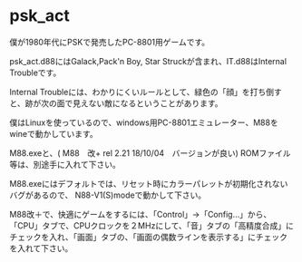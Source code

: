 # psk_act

僕が1980年代にPSKで発売したPC-8801用ゲームです。

psk_act.d88にはGalack,Pack'n Boy, Star Struckが含まれ、IT.d88はInternal Troubleです。

Internal Troubleには、わかりにくいルールとして、緑色の「顔」を打ち倒すと、跡が次の面で見えない敵になるということがあります。

僕はLinuxを使っているので、windows用PC-8801エミュレーター、M88をwineで動かしています。

M88.exeと、( M88　改+ rel 2.21 18/10/04　バージョンが良い) ROMファイル等は、別途手に入れて下さい。

M88.exeにはデフォルトでは、リセット時にカラーパレットが初期化されないバグがあるので、  N88-V1(S)modeで動かして下さい。

M88改＋で、快適にゲームをするには、「Control」→「Config...」から、「CPU」タブで、CPUクロックを２MHzにして、「音」タブの「高精度合成」にチェックを入れ、「画面」タブの、「画面の偶数ラインを表示する」にチェックを入れて下さい。  
 
